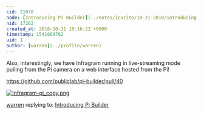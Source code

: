 ```yaml
---
cid: 21070
node: [Introducing Pi Builder](../notes/icarito/10-21-2018/introducing-pi-builder)
nid: 17262
created_at: 2018-10-31 18:16:22 +0000
timestamp: 1541009782
uid: 1
author: [warren](../profile/warren)
---
```


Also, interestingly, we have Infragram running in live-streaming mode pulling from the Pi camera on a web interface hosted from the Pi!

https://github.com/publiclab/pi-builder/pull/40


[![infragram-pi_copy.png](/i/27437)](/i/27437)




[warren](../profile/warren) replying to: [Introducing Pi Builder](../notes/icarito/10-21-2018/introducing-pi-builder)

